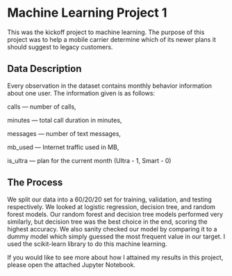 # Machine Learning Project 1

This was the kickoff project to machine learning. The purpose of this project was to help a mobile carrier determine which of its newer plans it should suggest to legacy customers. 

## Data Description

Every observation in the dataset contains monthly behavior information about one user. The information given is as follows: 

сalls — number of calls,

minutes — total call duration in minutes,

messages — number of text messages,

mb_used — Internet traffic used in MB,

is_ultra — plan for the current month (Ultra - 1, Smart - 0)

## The Process 

We split our data into a 60/20/20 set for training, validation, and testing respectively. We looked at logistic regression, decision tree, and random forest models. Our random forest and decision tree models performed very similarly, but decision tree was the best choice in the end, scoring the highest accuracy. We also sanity checked our model by comparing it to a dummy model which simply guessed the most frequent value in our target. I used the scikit-learn library to do this machine learning.

If you would like to see more about how I attained my results in this project, please open the attached Jupyter Notebook.
